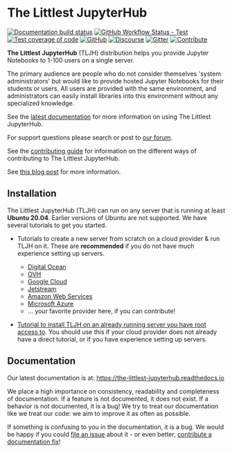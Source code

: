 # The Littlest JupyterHub

[![Documentation build status](https://img.shields.io/readthedocs/the-littlest-jupyterhub?logo=read-the-docs)](https://tljh.jupyter.org/en/latest/?badge=latest)
[![GitHub Workflow Status - Test](https://img.shields.io/github/actions/workflow/status/jupyterhub/the-littlest-jupyterhub/integration-test.yaml?logo=github&label=tests)](https://github.com/jupyterhub/the-littlest-jupyterhub/actions)
[![Test coverage of code](https://codecov.io/gh/jupyterhub/the-littlest-jupyterhub/branch/main/graph/badge.svg)](https://codecov.io/gh/jupyterhub/the-littlest-jupyterhub)
[![GitHub](https://img.shields.io/badge/issue_tracking-github-blue?logo=github)](https://github.com/jupyterhub/the-littlest-jupyterhub/issues)
[![Discourse](https://img.shields.io/badge/help_forum-discourse-blue?logo=discourse)](https://discourse.jupyter.org/c/jupyterhub/tljh)
[![Gitter](https://img.shields.io/badge/social_chat-gitter-blue?logo=gitter)](https://gitter.im/jupyterhub/jupyterhub)
[![Contribute](https://img.shields.io/badge/I_want_to_contribute!-grey?logo=jupyter)](https://tljh.jupyter.org/en/latest/contributing/index.html)

**The Littlest JupyterHub** (TLJH) distribution helps you provide Jupyter Notebooks
to 1-100 users on a single server.

The primary audience are people who do not consider themselves 'system administrators'
but would like to provide hosted Jupyter Notebooks for their students or users.
All users are provided with the same environment, and administrators
can easily install libraries into this environment without any specialized knowledge.

See the [latest documentation](https://the-littlest-jupyterhub.readthedocs.io)
for more information on using The Littlest JupyterHub.

For support questions please search or post to [our forum](https://discourse.jupyter.org/c/jupyterhub/).

See the [contributing guide](https://the-littlest-jupyterhub.readthedocs.io/en/latest/contributing/index.html)
for information on the different ways of contributing to The Littlest JupyterHub.

See [this blog post](http://words.yuvi.in/post/the-littlest-jupyterhub/) for
more information.

## Installation

The Littlest JupyterHub (TLJH) can run on any server that is running at least
**Ubuntu 20.04**. Earlier versions of Ubuntu are not supported.
We have several tutorials to get you started.

- Tutorials to create a new server from scratch on a cloud provider & run TLJH
  on it. These are **recommended** if you do not have much experience setting up
  servers.

  - [Digital Ocean](https://the-littlest-jupyterhub.readthedocs.io/en/latest/install/digitalocean.html)
  - [OVH](https://the-littlest-jupyterhub.readthedocs.io/en/latest/install/ovh.html)
  - [Google Cloud](https://the-littlest-jupyterhub.readthedocs.io/en/latest/install/google.html)
  - [Jetstream](https://the-littlest-jupyterhub.readthedocs.io/en/latest/install/jetstream.html)
  - [Amazon Web Services](https://the-littlest-jupyterhub.readthedocs.io/en/latest/install/amazon.html)
  - [Microsoft Azure](https://the-littlest-jupyterhub.readthedocs.io/en/latest/install/azure.html)
  - ... your favorite provider here, if you can contribute!

- [Tutorial to install TLJH on an already running server you have root access to](https://the-littlest-jupyterhub.readthedocs.io/en/latest/install/custom-server.html).
  You should use this if your cloud provider does not already have a direct tutorial,
  or if you have experience setting up servers.

## Documentation

Our latest documentation is at: https://the-littlest-jupyterhub.readthedocs.io

We place a high importance on consistency, readability and completeness of
documentation. If a feature is not documented, it does not exist. If a behavior
is not documented, it is a bug! We try to treat our documentation like we treat
our code: we aim to improve it as often as possible.

If something is confusing to you in the documentation, it is a bug. We would be
happy if you could [file an issue](https://github.com/jupyterhub/the-littlest-jupyterhub/issues) about it - or
even better, [contribute a documentation fix](http://the-littlest-jupyterhub.readthedocs.io/en/latest/contributing/docs.html)!
